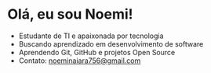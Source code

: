 # Olá, eu sou Noemi!

- Estudante de TI e apaixonada por tecnologia
- Buscando aprendizado em desenvolvimento de software
- Aprendendo Git, GitHub e projetos Open Source
- Contato: [noeminaiara756@gmail.com](mailto:noeminaiara756@gmail.com)
